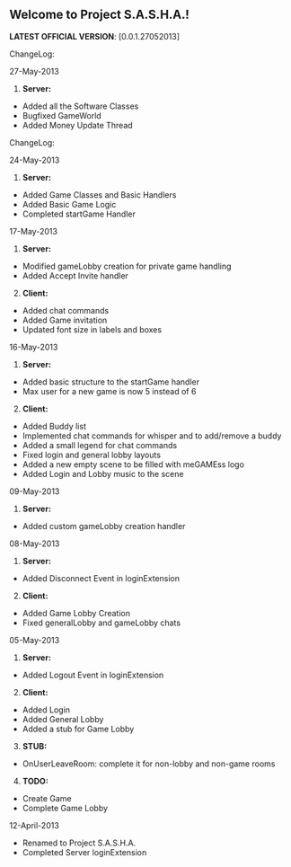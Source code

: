 ## Welcome to Project S.A.S.H.A.!
**LATEST OFFICIAL VERSION**:  [0.0.1.27052013] 

ChangeLog:

27-May-2013

1. **Server:**
  * Added all the Software Classes
  * Bugfixed GameWorld
  * Added Money Update Thread  
  
ChangeLog:

24-May-2013

1. **Server:**
  * Added Game Classes and Basic Handlers
  * Added Basic Game Logic
  * Completed startGame Handler
  
17-May-2013

1. **Server:**
  * Modified gameLobby creation for private game handling
  * Added Accept Invite handler

2. **Client:**
  * Added chat commands
  * Added Game invitation
  * Updated font size in labels and boxes

16-May-2013

1. **Server:**
  * Added basic structure to the startGame handler
  * Max user for a new game is now 5 instead of 6

2. **Client:**
  * Added Buddy list
  * Implemented chat commands for whisper and to add/remove a buddy
  * Added a small legend for chat commands
  * Fixed login and general lobby layouts
  * Added a new empty scene to be filled with meGAMEss logo
  * Added Login and Lobby music to the scene

09-May-2013

1. **Server:**
  * Added custom gameLobby creation handler  

08-May-2013

1. **Server:**
  * Added Disconnect Event in loginExtension
2. **Client:**
  * Added Game Lobby Creation
  * Fixed generalLobby and gameLobby chats
  
05-May-2013

1. **Server:**
  * Added Logout Event in loginExtension
2. **Client:**
  * Added Login
  * Added General Lobby
  * Added a stub for Game Lobby
3. **STUB:**
  * OnUserLeaveRoom: complete it for non-lobby and non-game rooms
4. **TODO:**
  * Create Game
  * Complete Game Lobby

12-April-2013
* Renamed to Project S.A.S.H.A.
* Completed Server loginExtension
